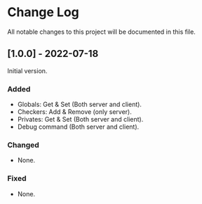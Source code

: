 # Change Log
All notable changes to this project will be documented in this file.

## [1.0.0] - 2022-07-18
Initial version.
 
### Added
- Globals: Get & Set (Both server and client).
- Checkers: Add & Remove (only server).
- Privates: Get & Set (Both server and client).
- Debug command (Both server and client).
 
### Changed
- None.

### Fixed
- None.
